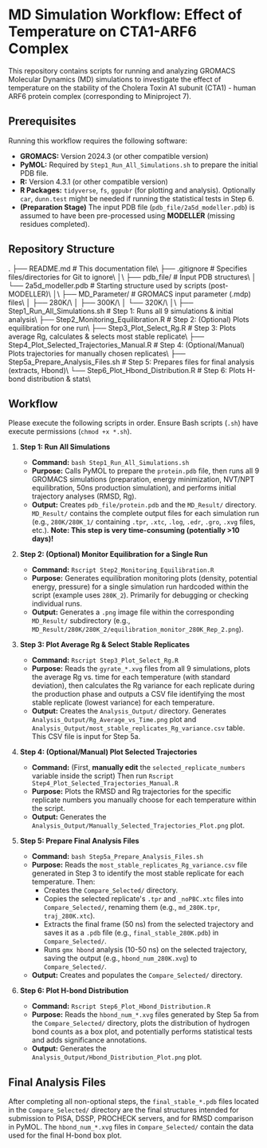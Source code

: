 # MD Simulation Workflow: Effect of Temperature on CTA1-ARF6 Complex

This repository contains scripts for running and analyzing GROMACS Molecular Dynamics (MD) simulations to investigate the effect of temperature on the stability of the Cholera Toxin A1 subunit (CTA1) - human ARF6 protein complex (corresponding to Miniproject 7).

## Prerequisites

Running this workflow requires the following software:

*   **GROMACS:** Version 2024.3 (or other compatible version)
*   **PyMOL:** Required by `Step1_Run_All_Simulations.sh` to prepare the initial PDB file.
*   **R:** Version 4.3.1 (or other compatible version)
*   **R Packages:** `tidyverse`, `fs`, `ggpubr` (for plotting and analysis). Optionally `car`, `dunn.test` might be needed if running the statistical tests in Step 6.
*   **(Preparation Stage)** The input PDB file (`pdb_file/2a5d_modeller.pdb`) is assumed to have been pre-processed using **MODELLER** (missing residues completed).

## Repository Structure

.
├── README.md # This documentation file\\
├── .gitignore # Specifies files/directories for Git to ignore\\
│\\
├── pdb_file/ # Input PDB structures\\
│ └── 2a5d_modeller.pdb # Starting structure used by scripts (post-MODELLER)\\
│\\
├── MD_Parameter/ # GROMACS input parameter (.mdp) files\\
│ ├── 280K/\\
│ ├── 300K/\\
│ └── 320K/\\
│\\
├── Step1_Run_All_Simulations.sh # Step 1: Runs all 9 simulations & initial analysis\\
├── Step2_Monitoring_Equilibration.R # Step 2: (Optional) Plots equilibration for one run\\
├── Step3_Plot_Select_Rg.R # Step 3: Plots average Rg, calculates & selects most stable replicate\\
├── Step4_Plot_Selected_Trajectories_Manual.R # Step 4: (Optional/Manual) Plots trajectories for manually chosen replicates\\
├── Step5a_Prepare_Analysis_Files.sh # Step 5: Prepares files for final analysis (extracts, Hbond)\\
└── Step6_Plot_Hbond_Distribution.R # Step 6: Plots H-bond distribution & stats\\


## Workflow

Please execute the following scripts in order. Ensure Bash scripts (`.sh`) have execute permissions (`chmod +x *.sh`).

1.  **Step 1: Run All Simulations**
    *   **Command:** `bash Step1_Run_All_Simulations.sh`
    *   **Purpose:** Calls PyMOL to prepare the `protein.pdb` file, then runs all 9 GROMACS simulations (preparation, energy minimization, NVT/NPT equilibration, 50ns production simulation), and performs initial trajectory analyses (RMSD, Rg).
    *   **Output:** Creates `pdb_file/protein.pdb` and the `MD_Result/` directory. `MD_Result/` contains the complete output files for each simulation run (e.g., `280K/280K_1/` containing `.tpr`, `.xtc`, `.log`, `.edr`, `.gro`, `.xvg` files, etc.). **Note: This step is very time-consuming (potentially >10 days)!**

2.  **Step 2: (Optional) Monitor Equilibration for a Single Run**
    *   **Command:** `Rscript Step2_Monitoring_Equilibration.R`
    *   **Purpose:** Generates equilibration monitoring plots (density, potential energy, pressure) for a single simulation run hardcoded within the script (example uses `280K_2`). Primarily for debugging or checking individual runs.
    *   **Output:** Generates a `.png` image file within the corresponding `MD_Result/` subdirectory (e.g., `MD_Result/280K/280K_2/equilibration_monitor_280K_Rep_2.png`).

3.  **Step 3: Plot Average Rg & Select Stable Replicates**
    *   **Command:** `Rscript Step3_Plot_Select_Rg.R`
    *   **Purpose:** Reads the `gyrate_*.xvg` files from all 9 simulations, plots the average Rg vs. time for each temperature (with standard deviation), then calculates the Rg variance for each replicate during the production phase and outputs a CSV file identifying the most stable replicate (lowest variance) for each temperature.
    *   **Output:** Creates the `Analysis_Output/` directory. Generates `Analysis_Output/Rg_Average_vs_Time.png` plot and `Analysis_Output/most_stable_replicates_Rg_variance.csv` table. This CSV file is input for Step 5a.

4.  **Step 4: (Optional/Manual) Plot Selected Trajectories**
    *   **Command:** (First, **manually edit** the `selected_replicate_numbers` variable inside the script) Then run `Rscript Step4_Plot_Selected_Trajectories_Manual.R`
    *   **Purpose:** Plots the RMSD and Rg trajectories for the specific replicate numbers you manually choose for each temperature within the script.
    *   **Output:** Generates the `Analysis_Output/Manually_Selected_Trajectories_Plot.png` plot.

5.  **Step 5: Prepare Final Analysis Files**
    *   **Command:** `bash Step5a_Prepare_Analysis_Files.sh`
    *   **Purpose:** Reads the `most_stable_replicates_Rg_variance.csv` file generated in Step 3 to identify the most stable replicate for each temperature. Then:
        *   Creates the `Compare_Selected/` directory.
        *   Copies the selected replicate's `.tpr` and `_noPBC.xtc` files into `Compare_Selected/`, renaming them (e.g., `md_280K.tpr`, `traj_280K.xtc`).
        *   Extracts the final frame (50 ns) from the selected trajectory and saves it as a `.pdb` file (e.g., `final_stable_280K.pdb`) in `Compare_Selected/`.
        *   Runs `gmx hbond` analysis (10-50 ns) on the selected trajectory, saving the output (e.g., `hbond_num_280K.xvg`) to `Compare_Selected/`.
    *   **Output:** Creates and populates the `Compare_Selected/` directory.

6.  **Step 6: Plot H-bond Distribution**
    *   **Command:** `Rscript Step6_Plot_Hbond_Distribution.R`
    *   **Purpose:** Reads the `hbond_num_*.xvg` files generated by Step 5a from the `Compare_Selected/` directory, plots the distribution of hydrogen bond counts as a box plot, and potentially performs statistical tests and adds significance annotations.
    *   **Output:** Generates the `Analysis_Output/Hbond_Distribution_Plot.png` plot.

## Final Analysis Files

After completing all non-optional steps, the `final_stable_*.pdb` files located in the `Compare_Selected/` directory are the final structures intended for submission to PISA, DSSP, PROCHECK servers, and for RMSD comparison in PyMOL. The `hbond_num_*.xvg` files in `Compare_Selected/` contain the data used for the final H-bond box plot.
